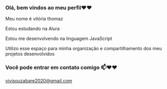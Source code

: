 ### Olá, bem vindos ao meu perfil❤❤



Meu nome é vitória thomaz

Estou estudando na Alura

Estou me desenvolvendo na linguagem JavaScript

Utilizo esse espaço para minha organização e compartilhamento dos meu projetos desenvolvidos

### Você pode entrar em contato comigo 📫❤❤

vivisouzabare2020@gmail.com

